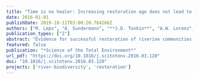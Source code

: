 ```yaml
---
title: "Time is no healer: Increasing restoration age does not lead to improved benthic invertebrate communities in restored river reaches"
date: 2016-01-01
publishDate: 2019-10-11T03:00:20.764266Z
authors: ["M. Leps", "A. Sundermann", "**J.D. Tonkin**", "A.W. Lorenz", "P. Haase"]
publication_types: ["2"]
abstract: "Evidence for successful restoration of riverine communities is scarce, particularly for benthic invertebrates. Among the multitude of reasons discussed so far for the lack of observed effects is too short of a time span between implementation and monitoring. Yet, studies that explicitly focus on the importance of restoration age are rare.We present a comprehensive study based on 44 river restoration projects in Germany, focusing on standardized benthic invertebrate sampling. A broad gradient ranging from 1 to 25 years in restoration age was available. In contrast to clear improvements in habitat heterogeneity, benthic community responses to restoration were inconsistent when compared to control sections. Taxon richness increased in response to restoration, but abundance, diversity and various assessment metrics did not respond clearly. Restoration age was a poor predictor of community composition and community change, as no significant linear responses could be detected using 34 metrics. Moreover, only 5 out of 34 tested metrics showed non-linear shifts at restoration ages of 2 to 3 years. This might be interpreted as an indication of a post-restoration disturbance followed by a re-establishment of pre-restoration conditions. BIO-ENV analysis and fourth-corner modeling underlined the low importance of restoration age, but revealed high importance of catchment-scale characteristics (e.g., ecoregion, catchment size and land use) in controlling community composition and community change.Overall, a lack of time for community development did not appear to be the ultimate reason for impaired benthic invertebrate communities. Instead, catchment-scale characteristics override the effectiveness of restoration. To enhance the ecological success of future river restoration projects, we recommend improving water quality conditions and catchment-scale processes (e.g., connectivity and hydrodynamics) in addition to restoring local habitat structure."
featured: false
publication: "*Science of the Total Environment*"
url_pdf: "https://doi.org/10.1016/j.scitotenv.2016.03.120"
doi: "10.1016/j.scitotenv.2016.03.120"
projects: ['river-biodiversity', 'restoration']
---
```


